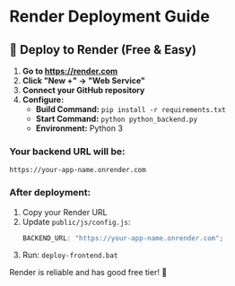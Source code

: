 # Render Deployment Guide

## 🎨 Deploy to Render (Free & Easy)

1. **Go to https://render.com**
2. **Click "New +" → "Web Service"**
3. **Connect your GitHub repository**
4. **Configure:**
   - **Build Command:** `pip install -r requirements.txt`
   - **Start Command:** `python python_backend.py`
   - **Environment:** Python 3

### Your backend URL will be:

`https://your-app-name.onrender.com`

### After deployment:

1. Copy your Render URL
2. Update `public/js/config.js`:
   ```javascript
   BACKEND_URL: "https://your-app-name.onrender.com";
   ```
3. Run: `deploy-frontend.bat`

Render is reliable and has good free tier! 🎉
